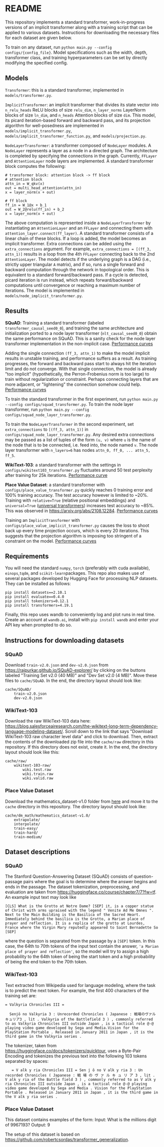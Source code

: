 
# README
This repository implements a standard transformer, work-in-progress versions of an implicit transformer along with a training script that can be applied to various datasets. Instructions for downloading the necessary files for each dataset are given below.

To train on any dataset, run `python main.py --config configs/{config_file}`. Model specifications such as the width, depth, transformer class, and training hyperparameters can be set by directly modifying the specified config.

## Models
`Transformer`: this is a standard transformer, implemented in `models/transformer.py`.

`ImplicitTransformer`: an implicit transformer that divides its state vector into `n_relu_heads` ReLU blocks of size `relu_dim`, `n_layer_norms` LayerNorm blocks of size `ln_dim`, and `n_heads` Attention blocks of size `dim`. This model, its picard iteration-based forward and backward pass, and its projection algorithm for well-posedness are implemented in `models/implicit_transformer.py`, `models/implicit_transformer_function.py`, and `models/projection.py`.

`NodeLayerTransformer`: a transformer composed of `NodeLayer` modules. A `NodeLayer` represents a layer as a node in a directed graph. The architecture is completed by specifying the connections in the graph. Currently, `FFLayer` and `AttentionLayer` node layers are implemented. A standard transformer block computes the following:
```
# transformer block: attention block -> ff block
# attention block
attn_in = W_qkv(x)
out = multi_head_attention(attn_in)
x = layer_norm(x + out)

# ff block
ff_in = W_1@x + b_1
out = W_2@relu(ff_in) + b_2
x = layer_norm(x + out)
```
The above computation is represented inside a `NodeLayerTransformer` by instantiating an `AttentionLayer` and an `FFLayer` and connecting them with `attention_layer.connect(ff_layer)`. A standard transformer consists of a linear chain of these blocks. If a loop is added, the model becomes an implicit transformer. Extra connections can be added using the `extra_connections` argument. For example, `extra_connections = [(ff_3, attn_1)]` results in a loop from the 4th `FFLayer` connecting back to the 2nd `AttentionLayer`.
The model detects if the underlying graph is a DAG (i.e., strictly upper triangular `A` matrix), and if so, runs a single forward and backward computation through the network in topological order. This is equivalent to a standard forward/backward pass. If a cycle is detected, picard iteration is run instead, which repeats forward/backward computations until convergence or reaching a maximum number of iterations. The model is implemented in `models/node_implicit_transformer.py`.


## Results
**SQuAD**: Training a standard transformer (labeled `transformer_causal_seed0_0`), and training the same architecture and initialization ported to a node layer transformer (`nlt_causal_seed0_0`) obtain the same performance on SQuAD. This is a sanity check for the node layer transformer implementation in the non-implicit case.
[Performance curves](https://api.wandb.ai/links/forestyang/dxux823e)

Adding the single connection `(ff_3, attn_1)` to make the model implicit results in unstable training, and performance suffers as a result. As training progresses, the forward and backward pass start to always hit the iteration limit and do not converge. With that single connection, the model is already "too implicit" (hypothetically, the Perron-Frobenius norm is too large) to train without regularization or constraint. Perhaps connecting layers that are more adjacent, or "lightening" the connection somehow could help.
[Performance curves](https://api.wandb.ai/links/forestyang/pr1279v2)

To train the standard transformer in the first experiment, run `python main.py --config configs/squad_transformer.py`. To train the node layer transformer, run `python main.py --config configs/squad_node_layer_transformer.py`.

To train the `NodeLayerTransformer` in the second experiment, set `extra_connections` to `[(ff_3, attn_1)]` in `configs/squad_node_layer_transformer.py`. Any desired extra connections may be passed as a list of tuples of the form `(u, v)` where `u` is the name of the node that is to be connected, i.e. feed into, the node named `v`. The node layer transformer with `n_layers=6` has nodes `attn_0, ff_0, ... attn_5, ff_5`.

**WikiText-103**: a standard transformer with the settings in `configs/wikitext103_transformer.py` fluctuates around 50 test perplexity after training for 25k iterations.
[Performance curve](https://api.wandb.ai/links/forestyang/a78hzo4i)

**Place Value Dataset**: a standard transformer with `configs/place_value_transformer.py` quickly reaches 0 training error and 100% training accuracy. The test accuracy however is limited to ~20%. Training with `relative=True` (relative positional embeddings) and `universal=True` ([universal transformers](https://arxiv.org/abs/1807.03819)) increases test accuracy to ~85%. This was observed in https://arxiv.org/abs/2108.12284. 
[Performance curves](https://api.wandb.ai/links/forestyang/jlme0ixh)

Training an `ImplicitTransformer` with `configs/place_value_implicit_transformer.py` causes the loss to shoot back up every time projection occurs, which is every 20 iterations. This suggests that the projection algorithm is imposing too stringent of a constraint on the model.
[Performance curves](https://api.wandb.ai/links/forestyang/zxn41eq6)

## Requirements
You will need the standard `numpy`, `torch` (preferably with cuda available), `einops`,`tqdm`, and `scikit-learn`packages.
This repo also makes use of several packages developed by Hugging Face for processing NLP datasets. They can be installed as follows:
```
pip install datasets==2.10.1
pip install evaluate==0.4.0
pip install tokenizers=0.12.1
pip install transformers=4.19.1
```
Finally, this repo uses wandb to conveniently log and plot runs in real time. Create an account at `wandb.ai`, install with `pip install wandb` and enter your API key when prompted to do so.

## Instructions for downloading datasets
### SQuAD
Download `train-v2.0.json` and `dev-v2.0.json` from https://rajpurkar.github.io/SQuAD-explorer/ by clicking on the buttons labeled "Training Set v2.0 (40 MB)" and "Dev Set v2.0 (4 MB)". Move these files to `cache/SQuAD`. In the end, the directory layout should look like:
```
cache/SQuAD/
    train-v2.0.json
    dev-v2.0.json
```
### WikiText-103
   Download the raw WikiText-103 data here: https://blog.salesforceairesearch.com/the-wikitext-long-term-dependency-language-modeling-dataset/. Scroll down to the link that says "Download WikiText-103 raw character level data" and click to download.
   Then, extract the contents of the downloaded zip file into the `cache/raw` directory in this repository. If this directory does not exist, create it. In the end, the directory layout should look like this:
```
cache/raw/
    wikitext-103-raw/
        wiki.test.raw
        wiki.train.raw
        wiki.valid.raw
```

### Place Value Dataset
Download the mathematics_dataset-v1.0 folder from [here](https://drive.google.com/drive/folders/1PDcNYAkqEbQP-k5do1YohczgHtQGl8mM?usp=share_link) and move it to the `cache` directory in this repository. The directory layout should look like:
```
cache/dm_math/mathematics_dataset-v1.0/
    extrapolate/
    interpolate/
    train-easy/
    train-hard/
    train-medium/
```
## Dataset descriptions
### SQuAD
The Stanford Question-Answering Dataset (SQuAD) consists of question-passage pairs where the goal is to determine where the answer begins and ends in the passage. The dataset tokenization, preprocessing, and evaluation are taken from https://huggingface.co/course/chapter7/7?fw=tf. 
An example input text may look like
```
[CLS] What is the Grotto at Notre Dame? [SEP] it, is a copper statue of Christ with arms upraised with the legend " Venite Ad Me Omnes ". Next to the Main Building is the Basilica of the Sacred Heart. Immediately behind the basilica is the Grotto, a Marian place of prayer and reflection. It is a replica of the grotto at Lourdes, France where the Virgin Mary reputedly appeared to Saint Bernadette So [SEP]
```
where the question is separated from the passage by a `[SEP]` token. In this case, the 64th to 70th tokens of the input text contain the answer, `'a Marian place of prayer and reflection'`, so the model will try to assign a high probability to the 64th token of being the start token and a high probability of being the end token to the 70th token.

### WikiText-103
Text extracted from Wikipedia used for language modeling, where the task is to predict the next token. For example, the first 400 characters of the training set are:
```
= Valkyria Chronicles III = 

  Senjō no Valkyria 3 : Unrecorded Chronicles ( Japanese : 戦場のヴァルキュリア3 , lit . Valkyria of the Battlefield 3 ) , commonly referred to as Valkyria Chronicles III outside Japan , is a tactical role @-@ playing video game developed by Sega and Media.Vision for the PlayStation Portable . Released in January 2011 in Japan , it is the third game in the Valkyria series .
```
   The tokenizer, taken from https://huggingface.co/docs/tokenizers/quicktour, uses a Byte-Pair Encoding and tokenizes the previous text into the following 103 tokens separated by spaces:
```
   = V alk y ria Chronicles III = Sen j ō no V alk y ria 3 : Un recorded Chronicles ( Japanese : 戦 場 の ヴ ァ ル キ ュ リ ア 3 , lit . V alk y ria of the Battle field 3 ) , commonly referred to as V alk y ria Chronicles III outside Japan , is a tactical role @-@ playing video game developed by Sega and Media . Vision for the PlayStation Portable . Released in January 2011 in Japan , it is the third game in the V alk y ria series .
```
### Place Value Dataset
This dataset contains examples of the form:
Input: What is the millions digit of 9967193?
Output: 9

The setup of this dataset is based on https://github.com/robertcsordas/transformer_generalization.
